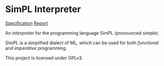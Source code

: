 # SimPL Interpreter

[Specification](doc/spec.pdf) [Report](doc/report.pdf)

An *interpreter* for the programming language SimPL (pronounced *simple*).

SimPL is a simplified dialect of ML, which can be used for both *functional* and *imperative* programming.

This project is licensed under GPLv3.
